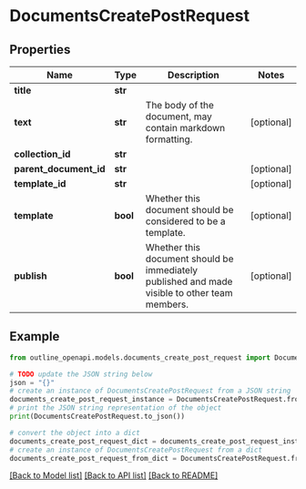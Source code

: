 # DocumentsCreatePostRequest


## Properties

Name | Type | Description | Notes
------------ | ------------- | ------------- | -------------
**title** | **str** |  | 
**text** | **str** | The body of the document, may contain markdown formatting. | [optional] 
**collection_id** | **str** |  | 
**parent_document_id** | **str** |  | [optional] 
**template_id** | **str** |  | [optional] 
**template** | **bool** | Whether this document should be considered to be a template. | [optional] 
**publish** | **bool** | Whether this document should be immediately published and made visible to other team members. | [optional] 

## Example

```python
from outline_openapi.models.documents_create_post_request import DocumentsCreatePostRequest

# TODO update the JSON string below
json = "{}"
# create an instance of DocumentsCreatePostRequest from a JSON string
documents_create_post_request_instance = DocumentsCreatePostRequest.from_json(json)
# print the JSON string representation of the object
print(DocumentsCreatePostRequest.to_json())

# convert the object into a dict
documents_create_post_request_dict = documents_create_post_request_instance.to_dict()
# create an instance of DocumentsCreatePostRequest from a dict
documents_create_post_request_from_dict = DocumentsCreatePostRequest.from_dict(documents_create_post_request_dict)
```
[[Back to Model list]](../README.md#documentation-for-models) [[Back to API list]](../README.md#documentation-for-api-endpoints) [[Back to README]](../README.md)


